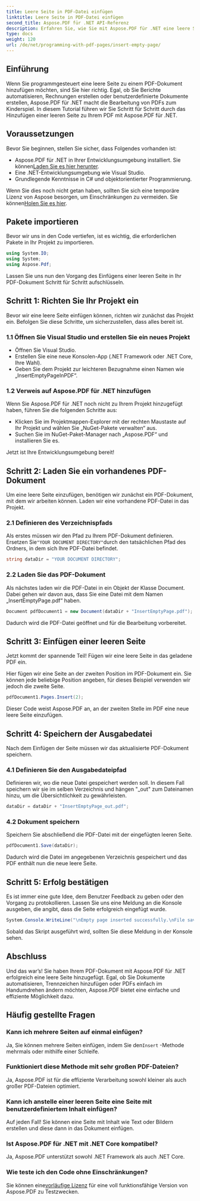 ```yaml
---
title: Leere Seite in PDF-Datei einfügen
linktitle: Leere Seite in PDF-Datei einfügen
second_title: Aspose.PDF für .NET API-Referenz
description: Erfahren Sie, wie Sie mit Aspose.PDF für .NET eine leere Seite in ein PDF-Dokument einfügen. Schritt-für-Schritt-Tutorial mit Codebeispielen zur nahtlosen PDF-Bearbeitung.
type: docs
weight: 120
url: /de/net/programming-with-pdf-pages/insert-empty-page/
---
```

## Einführung

Wenn Sie programmgesteuert eine leere Seite zu einem PDF-Dokument hinzufügen möchten, sind Sie hier richtig. Egal, ob Sie Berichte automatisieren, Rechnungen erstellen oder benutzerdefinierte Dokumente erstellen, Aspose.PDF für .NET macht die Bearbeitung von PDFs zum Kinderspiel. In diesem Tutorial führen wir Sie Schritt für Schritt durch das Hinzufügen einer leeren Seite zu Ihrem PDF mit Aspose.PDF für .NET.

## Voraussetzungen

Bevor Sie beginnen, stellen Sie sicher, dass Folgendes vorhanden ist:

-  Aspose.PDF für .NET in Ihrer Entwicklungsumgebung installiert. Sie können[Laden Sie es hier herunter](https://releases.aspose.com/pdf/net/).
- Eine .NET-Entwicklungsumgebung wie Visual Studio.
- Grundlegende Kenntnisse in C# und objektorientierter Programmierung.

 Wenn Sie dies noch nicht getan haben, sollten Sie sich eine temporäre Lizenz von Aspose besorgen, um Einschränkungen zu vermeiden. Sie können[Holen Sie es hier](https://purchase.aspose.com/temporary-license/).

## Pakete importieren

Bevor wir uns in den Code vertiefen, ist es wichtig, die erforderlichen Pakete in Ihr Projekt zu importieren.

```csharp
using System.IO;
using System;
using Aspose.Pdf;
```

Lassen Sie uns nun den Vorgang des Einfügens einer leeren Seite in Ihr PDF-Dokument Schritt für Schritt aufschlüsseln.

## Schritt 1: Richten Sie Ihr Projekt ein

Bevor wir eine leere Seite einfügen können, richten wir zunächst das Projekt ein. Befolgen Sie diese Schritte, um sicherzustellen, dass alles bereit ist.

### 1.1 Öffnen Sie Visual Studio und erstellen Sie ein neues Projekt
- Öffnen Sie Visual Studio.
- Erstellen Sie eine neue Konsolen-App (.NET Framework oder .NET Core, Ihre Wahl).
- Geben Sie dem Projekt zur leichteren Bezugnahme einen Namen wie „InsertEmptyPageInPDF“.

### 1.2 Verweis auf Aspose.PDF für .NET hinzufügen
Wenn Sie Aspose.PDF für .NET noch nicht zu Ihrem Projekt hinzugefügt haben, führen Sie die folgenden Schritte aus:
- Klicken Sie im Projektmappen-Explorer mit der rechten Maustaste auf Ihr Projekt und wählen Sie „NuGet-Pakete verwalten“ aus.
- Suchen Sie im NuGet-Paket-Manager nach „Aspose.PDF“ und installieren Sie es.

Jetzt ist Ihre Entwicklungsumgebung bereit!

## Schritt 2: Laden Sie ein vorhandenes PDF-Dokument

Um eine leere Seite einzufügen, benötigen wir zunächst ein PDF-Dokument, mit dem wir arbeiten können. Laden wir eine vorhandene PDF-Datei in das Projekt.

### 2.1 Definieren des Verzeichnispfads

 Als erstes müssen wir den Pfad zu Ihrem PDF-Dokument definieren. Ersetzen Sie`"YOUR DOCUMENT DIRECTORY"`durch den tatsächlichen Pfad des Ordners, in dem sich Ihre PDF-Datei befindet.

```csharp
string dataDir = "YOUR DOCUMENT DIRECTORY";
```

### 2.2 Laden Sie das PDF-Dokument

Als nächstes laden wir die PDF-Datei in ein Objekt der Klasse Document. Dabei gehen wir davon aus, dass Sie eine Datei mit dem Namen „InsertEmptyPage.pdf“ haben.

```csharp
Document pdfDocument1 = new Document(dataDir + "InsertEmptyPage.pdf");
```

Dadurch wird die PDF-Datei geöffnet und für die Bearbeitung vorbereitet.

## Schritt 3: Einfügen einer leeren Seite

Jetzt kommt der spannende Teil! Fügen wir eine leere Seite in das geladene PDF ein.

Hier fügen wir eine Seite an der zweiten Position im PDF-Dokument ein. Sie können jede beliebige Position angeben, für dieses Beispiel verwenden wir jedoch die zweite Seite.

```csharp
pdfDocument1.Pages.Insert(2);
```

Dieser Code weist Aspose.PDF an, an der zweiten Stelle im PDF eine neue leere Seite einzufügen.

## Schritt 4: Speichern der Ausgabedatei

Nach dem Einfügen der Seite müssen wir das aktualisierte PDF-Dokument speichern.

### 4.1 Definieren Sie den Ausgabedateipfad

Definieren wir, wo die neue Datei gespeichert werden soll. In diesem Fall speichern wir sie im selben Verzeichnis und hängen "_out" zum Dateinamen hinzu, um die Übersichtlichkeit zu gewährleisten.

```csharp
dataDir = dataDir + "InsertEmptyPage_out.pdf";
```

### 4.2 Dokument speichern

Speichern Sie abschließend die PDF-Datei mit der eingefügten leeren Seite.

```csharp
pdfDocument1.Save(dataDir);
```

Dadurch wird die Datei im angegebenen Verzeichnis gespeichert und das PDF enthält nun die neue leere Seite.

## Schritt 5: Erfolg bestätigen

Es ist immer eine gute Idee, dem Benutzer Feedback zu geben oder den Vorgang zu protokollieren. Lassen Sie uns eine Meldung an die Konsole ausgeben, die angibt, dass die Seite erfolgreich eingefügt wurde.

```csharp
System.Console.WriteLine("\nEmpty page inserted successfully.\nFile saved at " + dataDir);
```

Sobald das Skript ausgeführt wird, sollten Sie diese Meldung in der Konsole sehen.

## Abschluss

Und das war’s! Sie haben Ihrem PDF-Dokument mit Aspose.PDF für .NET erfolgreich eine leere Seite hinzugefügt. Egal, ob Sie Dokumente automatisieren, Trennzeichen hinzufügen oder PDFs einfach im Handumdrehen ändern möchten, Aspose.PDF bietet eine einfache und effiziente Möglichkeit dazu.


## Häufig gestellte Fragen

### Kann ich mehrere Seiten auf einmal einfügen?
 Ja, Sie können mehrere Seiten einfügen, indem Sie den`Insert` -Methode mehrmals oder mithilfe einer Schleife.

### Funktioniert diese Methode mit sehr großen PDF-Dateien?
Ja, Aspose.PDF ist für die effiziente Verarbeitung sowohl kleiner als auch großer PDF-Dateien optimiert.

### Kann ich anstelle einer leeren Seite eine Seite mit benutzerdefiniertem Inhalt einfügen?
Auf jeden Fall! Sie können eine Seite mit Inhalt wie Text oder Bildern erstellen und diese dann in das Dokument einfügen.

### Ist Aspose.PDF für .NET mit .NET Core kompatibel?
Ja, Aspose.PDF unterstützt sowohl .NET Framework als auch .NET Core.

### Wie teste ich den Code ohne Einschränkungen?
 Sie können eine[vorläufige Lizenz](https://purchase.aspose.com/temporary-license/) für eine voll funktionsfähige Version von Aspose.PDF zu Testzwecken.